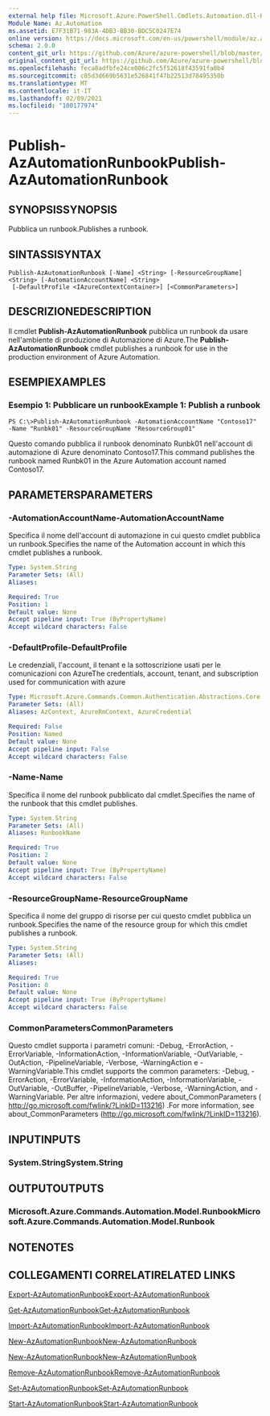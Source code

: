 ```yaml
---
external help file: Microsoft.Azure.PowerShell.Cmdlets.Automation.dll-Help.xml
Module Name: Az.Automation
ms.assetid: E7F31B71-983A-4DB3-BB30-BDC5C0247E74
online version: https://docs.microsoft.com/en-us/powershell/module/az.automation/publish-azautomationrunbook
schema: 2.0.0
content_git_url: https://github.com/Azure/azure-powershell/blob/master/src/Automation/Automation/help/Publish-AzAutomationRunbook.md
original_content_git_url: https://github.com/Azure/azure-powershell/blob/master/src/Automation/Automation/help/Publish-AzAutomationRunbook.md
ms.openlocfilehash: feca8adfbfe24ce006c2fc5f52618f43591fa0b4
ms.sourcegitcommit: c05d3d669b5631e526841f47b22513d78495350b
ms.translationtype: MT
ms.contentlocale: it-IT
ms.lasthandoff: 02/09/2021
ms.locfileid: "100177974"
---
```

# <span data-ttu-id="79789-101">Publish-AzAutomationRunbook</span><span class="sxs-lookup"><span data-stu-id="79789-101">Publish-AzAutomationRunbook</span></span>

## <span data-ttu-id="79789-102">SYNOPSIS</span><span class="sxs-lookup"><span data-stu-id="79789-102">SYNOPSIS</span></span>
<span data-ttu-id="79789-103">Pubblica un runbook.</span><span class="sxs-lookup"><span data-stu-id="79789-103">Publishes a runbook.</span></span>

## <span data-ttu-id="79789-104">SINTASSI</span><span class="sxs-lookup"><span data-stu-id="79789-104">SYNTAX</span></span>

```
Publish-AzAutomationRunbook [-Name] <String> [-ResourceGroupName] <String> [-AutomationAccountName] <String>
 [-DefaultProfile <IAzureContextContainer>] [<CommonParameters>]
```

## <span data-ttu-id="79789-105">DESCRIZIONE</span><span class="sxs-lookup"><span data-stu-id="79789-105">DESCRIPTION</span></span>
<span data-ttu-id="79789-106">Il cmdlet **Publish-AzAutomationRunbook** pubblica un runbook da usare nell'ambiente di produzione di Automazione di Azure.</span><span class="sxs-lookup"><span data-stu-id="79789-106">The **Publish-AzAutomationRunbook** cmdlet publishes a runbook for use in the production environment of Azure Automation.</span></span>

## <span data-ttu-id="79789-107">ESEMPI</span><span class="sxs-lookup"><span data-stu-id="79789-107">EXAMPLES</span></span>

### <span data-ttu-id="79789-108">Esempio 1: Pubblicare un runbook</span><span class="sxs-lookup"><span data-stu-id="79789-108">Example 1: Publish a runbook</span></span>
```
PS C:\>Publish-AzAutomationRunbook -AutomationAccountName "Contoso17" -Name "Runbk01" -ResourceGroupName "ResourceGroup01"
```

<span data-ttu-id="79789-109">Questo comando pubblica il runbook denominato Runbk01 nell'account di automazione di Azure denominato Contoso17.</span><span class="sxs-lookup"><span data-stu-id="79789-109">This command publishes the runbook named Runbk01 in the Azure Automation account named Contoso17.</span></span>

## <span data-ttu-id="79789-110">PARAMETERS</span><span class="sxs-lookup"><span data-stu-id="79789-110">PARAMETERS</span></span>

### <span data-ttu-id="79789-111">-AutomationAccountName</span><span class="sxs-lookup"><span data-stu-id="79789-111">-AutomationAccountName</span></span>
<span data-ttu-id="79789-112">Specifica il nome dell'account di automazione in cui questo cmdlet pubblica un runbook.</span><span class="sxs-lookup"><span data-stu-id="79789-112">Specifies the name of the Automation account in which this cmdlet publishes a runbook.</span></span>

```yaml
Type: System.String
Parameter Sets: (All)
Aliases:

Required: True
Position: 1
Default value: None
Accept pipeline input: True (ByPropertyName)
Accept wildcard characters: False
```

### <span data-ttu-id="79789-113">-DefaultProfile</span><span class="sxs-lookup"><span data-stu-id="79789-113">-DefaultProfile</span></span>
<span data-ttu-id="79789-114">Le credenziali, l'account, il tenant e la sottoscrizione usati per le comunicazioni con Azure</span><span class="sxs-lookup"><span data-stu-id="79789-114">The credentials, account, tenant, and subscription used for communication with azure</span></span>

```yaml
Type: Microsoft.Azure.Commands.Common.Authentication.Abstractions.Core.IAzureContextContainer
Parameter Sets: (All)
Aliases: AzContext, AzureRmContext, AzureCredential

Required: False
Position: Named
Default value: None
Accept pipeline input: False
Accept wildcard characters: False
```

### <span data-ttu-id="79789-115">-Name</span><span class="sxs-lookup"><span data-stu-id="79789-115">-Name</span></span>
<span data-ttu-id="79789-116">Specifica il nome del runbook pubblicato dal cmdlet.</span><span class="sxs-lookup"><span data-stu-id="79789-116">Specifies the name of the runbook that this cmdlet publishes.</span></span>

```yaml
Type: System.String
Parameter Sets: (All)
Aliases: RunbookName

Required: True
Position: 2
Default value: None
Accept pipeline input: True (ByPropertyName)
Accept wildcard characters: False
```

### <span data-ttu-id="79789-117">-ResourceGroupName</span><span class="sxs-lookup"><span data-stu-id="79789-117">-ResourceGroupName</span></span>
<span data-ttu-id="79789-118">Specifica il nome del gruppo di risorse per cui questo cmdlet pubblica un runbook.</span><span class="sxs-lookup"><span data-stu-id="79789-118">Specifies the name of the resource group for which this cmdlet publishes a runbook.</span></span>

```yaml
Type: System.String
Parameter Sets: (All)
Aliases:

Required: True
Position: 0
Default value: None
Accept pipeline input: True (ByPropertyName)
Accept wildcard characters: False
```

### <span data-ttu-id="79789-119">CommonParameters</span><span class="sxs-lookup"><span data-stu-id="79789-119">CommonParameters</span></span>
<span data-ttu-id="79789-120">Questo cmdlet supporta i parametri comuni: -Debug, -ErrorAction, -ErrorVariable, -InformationAction, -InformationVariable, -OutVariable, -OutAction, -PipelineVariable, -Verbose, -WarningAction e -WarningVariable.</span><span class="sxs-lookup"><span data-stu-id="79789-120">This cmdlet supports the common parameters: -Debug, -ErrorAction, -ErrorVariable, -InformationAction, -InformationVariable, -OutVariable, -OutBuffer, -PipelineVariable, -Verbose, -WarningAction, and -WarningVariable.</span></span> <span data-ttu-id="79789-121">Per altre informazioni, vedere about_CommonParameters ( http://go.microsoft.com/fwlink/?LinkID=113216) .</span><span class="sxs-lookup"><span data-stu-id="79789-121">For more information, see about_CommonParameters (http://go.microsoft.com/fwlink/?LinkID=113216).</span></span>

## <span data-ttu-id="79789-122">INPUT</span><span class="sxs-lookup"><span data-stu-id="79789-122">INPUTS</span></span>

### <span data-ttu-id="79789-123">System.String</span><span class="sxs-lookup"><span data-stu-id="79789-123">System.String</span></span>

## <span data-ttu-id="79789-124">OUTPUT</span><span class="sxs-lookup"><span data-stu-id="79789-124">OUTPUTS</span></span>

### <span data-ttu-id="79789-125">Microsoft.Azure.Commands.Automation.Model.Runbook</span><span class="sxs-lookup"><span data-stu-id="79789-125">Microsoft.Azure.Commands.Automation.Model.Runbook</span></span>

## <span data-ttu-id="79789-126">NOTE</span><span class="sxs-lookup"><span data-stu-id="79789-126">NOTES</span></span>

## <span data-ttu-id="79789-127">COLLEGAMENTI CORRELATI</span><span class="sxs-lookup"><span data-stu-id="79789-127">RELATED LINKS</span></span>

[<span data-ttu-id="79789-128">Export-AzAutomationRunbook</span><span class="sxs-lookup"><span data-stu-id="79789-128">Export-AzAutomationRunbook</span></span>](./Export-AzAutomationRunbook.md)

[<span data-ttu-id="79789-129">Get-AzAutomationRunbook</span><span class="sxs-lookup"><span data-stu-id="79789-129">Get-AzAutomationRunbook</span></span>](./Get-AzAutomationRunbook.md)

[<span data-ttu-id="79789-130">Import-AzAutomationRunbook</span><span class="sxs-lookup"><span data-stu-id="79789-130">Import-AzAutomationRunbook</span></span>](./Import-AzAutomationRunbook.md)

[<span data-ttu-id="79789-131">New-AzAutomationRunbook</span><span class="sxs-lookup"><span data-stu-id="79789-131">New-AzAutomationRunbook</span></span>](./New-AzAutomationRunbook.md)

[<span data-ttu-id="79789-132">New-AzAutomationRunbook</span><span class="sxs-lookup"><span data-stu-id="79789-132">New-AzAutomationRunbook</span></span>](./New-AzAutomationRunbook.md)

[<span data-ttu-id="79789-133">Remove-AzAutomationRunbook</span><span class="sxs-lookup"><span data-stu-id="79789-133">Remove-AzAutomationRunbook</span></span>](./Remove-AzAutomationRunbook.md)

[<span data-ttu-id="79789-134">Set-AzAutomationRunbook</span><span class="sxs-lookup"><span data-stu-id="79789-134">Set-AzAutomationRunbook</span></span>](./Set-AzAutomationRunbook.md)

[<span data-ttu-id="79789-135">Start-AzAutomationRunbook</span><span class="sxs-lookup"><span data-stu-id="79789-135">Start-AzAutomationRunbook</span></span>](./Start-AzAutomationRunbook.md)


